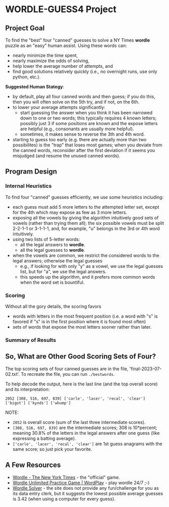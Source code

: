# WORDLE-GUESS4 Project

## Project Goal
To find the "best" four "canned" guesses to solve a NY Times **wordle** puzzle as an "easy" human assist. Using these words can:
* nearly minimize the time spent,
* nearly maximize the odds of solving,
* help lower the average number of attempts, and
* find good solutions relatively quickly (i.e., no overnight runs, use only python, etc.).

**Suggested Human Stategy**:
* by default, play all four canned words and then guess; if you do this, then you will often solve on the 5th try, and if not, on the 6th.
* to lower your average attempts significantly:
  * start guessing the answer when you think it has been narrowed down to one or two words; this typically requires 4 known letters; possibly just 3 if some positions are known and the expose letters are helpful (e.g., consonants are usually more helpful).
  * sometimes, it makes sense to reverse the 3th and 4th word.
 * starting to guess too early (e.g. there are actually more than two possibilites) is the "trap" that loses most games; when you deviate from the canned words, reconsider after the first deviation if it seems you misjudged (and resume the unused canned words).


## Program Design
### Internal Heuristics
To find  four "canned" guesses efficiently, we use some heuristics including:
* each guess must add 5 more letters to the attempted letter set, except for the 4th which may expose as few as 3 more letters.
* exposing all the vowels by giving the algorithm intuitively good sets of vowels (rather than trying them all); the six possible vowels must be split 2-2-1-1 or 3-1-1-1, and, for example, "u" belongs in the 3rd or 4th word intuitively.
* using two lists of 5-letter words:
    * all the legal answers to **wordle**.
    * all the legal guesses to **wordle**.
* when the vowels are common, we restrict the considered words to the legal answers; otherwise the legal guesses
    * e.g., if looking for with only "y" as a vowel, we use the legal guesses list, but for "a", we use the legal answers.
    * this speeds up the algorithm, and it prefers more common words when the word set is bountiful.

### Scoring
Without all the gory details, the scoring favors
* words with letters in the most frequent position (i.e. a word with "s" is favored if "s" is in the first position where it is found most often)
* sets of words that expose the most letters sooner rather than later.

### Summary of Results
## So, What are Other Good Scoring Sets of Four?
The top scoring sets of four canned guesses are in the file, 'final-2023-07-02.txt'. To recreate the file, you can run `./bestwords`.

To help decode the output, here is the last line (and the top overall score) and its interpretation:
```
2052 [308, 516, 697, 839] ['carle', 'lacer', 'recal', 'clear'] ['bigot'] ['kynds'] ['whump']
```
NOTE:
* `2052` is overall score (sum of the last three intermediate scores).
* `[308, 516, 697, 839]` are the intermediate scores; 308 is 10*percent; meaning 30.8% of the letters in the legal answers after one guess (like expressing a batting average).
* `['carle', 'lacer', 'recal', 'clear']` are 1st guess anagrams with the same score; so just pick your favorite.

## A Few Resources
* [Wordle - The New York Times](https://www.nytimes.com/games/wordle/index.html) - the "official" game.
* [Wordle Unlimited Practice Game | WordPlay](https://wordplay.com/) - play wordle 24/7 ;-)
* [Wordle Solver](https://jonathanolson.net/wordle-solver/) - the site does not provide any fun/challenge for you as its data entry clerk, but it suggests the lowest possible average guesses is 3.42 (when using a computer for every guess).

